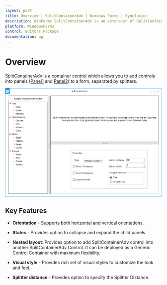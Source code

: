 ```yaml
---
layout: post
title: Overview | SplitContainerAdv | Windows Forms | Syncfusion
description: WinForms SplitContainerAdv is an extension of SplitContainer which allows you to add controls into different panels in a form, separated by splitters.
platform: WindowsForms
control: Editors Package
documentation: ug
---
```



# Overview

[SplitContainerAdv](https://help.syncfusion.com/cr/windowsforms/Syncfusion.Windows.Forms.Tools.SplitContainerAdv.html) is a container control which allows you to add controls into panels ([Panel1](https://help.syncfusion.com/cr/windowsforms/Syncfusion.Windows.Forms.Tools.SplitContainerAdv.html#Syncfusion_Windows_Forms_Tools_SplitContainerAdv_Panel1) and [Panel2](https://help.syncfusion.com/cr/windowsforms/Syncfusion.Windows.Forms.Tools.SplitContainerAdv.html#Syncfusion_Windows_Forms_Tools_SplitContainerAdv_Panel2)) to a form, separated by splitters. 

 ![Splitter control for Windows forms to resize docked controls](GettingStarted-images/Overview-img1.png)

## Key Features


* **Orientation** - Supports both horizontal and vertical orientations.

* **States** - Provides option to collapse and expand the child panels.

* **Nested layout**: Provides option to add SplitContainerAdv control into another SplitContainerAdv Control. It can be deployed as a Generic Control Container with maximum flexibility.

* **Visual style** - Provides rich set of visual styles to customize the look and feel.

* **Splitter distance** - Provides option to specify the Splitter Distance.
